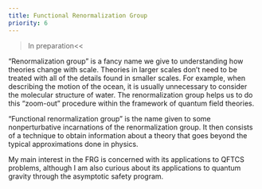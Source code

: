 ```yaml
---
title: Functional Renormalization Group
priority: 6
---
```


>In preparation<< 

“Renormalization group” is a fancy name we give to understanding how theories change with scale. Theories in larger scales don’t need to be treated with all of the details found in smaller scales. For example, when describing the motion of the ocean, it is usually unnecessary to consider the molecular structure of water. The renormalization group helps us to do this “zoom-out” procedure within the framework of quantum field theories.

“Functional renormalization group” is the name given to some nonperturbative incarnations of the renormalization group. It then consists of a technique to obtain information about a theory that goes beyond the typical approximations done in physics.

My main interest in the FRG is concerned with its applications to QFTCS problems, although I am also curious about its applications to quantum gravity through the asymptotic safety program.
